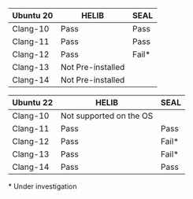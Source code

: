 | Ubuntu 20 | HELIB             | SEAL  |
|-----------|-------------------|-------|
| Clang-10 | Pass              | Pass  |
| Clang-11 | Pass              | Pass  |
| Clang-12 | Pass              | Fail* |
| Clang-13 | Not Pre-installed |       |
| Clang-14 | Not Pre-installed |       |


| Ubuntu 22 |    HELIB                | SEAL  |
|-----------|-------------------------|-------|
| Clang-10  | Not supported on the OS         |
| Clang-11 | Pass                    | Pass  |
| Clang-12 | Pass                    | Fail* |
| Clang-13 | Pass                    | Fail* |
| Clang-14 | Pass                    | Pass  |

\* Under investigation 
